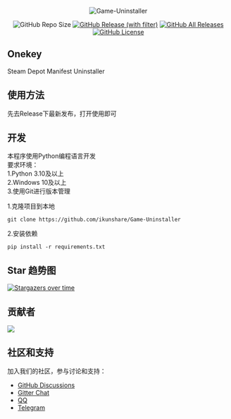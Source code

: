 <div align="center">

![Game-Uninstaller](https://socialify.git.ci/ikunshare/Game-Uninstaller/image?description=1&font=Inter&forks=1&issues=1&language=1&name=1&owner=1&pulls=1&stargazers=1&theme=Auto)

![GitHub Repo Size](https://img.shields.io/github/repo-size/ikunshare/?style=for-the-badge)
[![GitHub Release (with filter)](https://img.shields.io/github/v/release/ikunshare/Game-Uninstaller?style=for-the-badge)](https://github.com/ikunshare/Game-Uninstaller/releases/latest)
[![GitHub All Releases](https://img.shields.io/github/downloads/ikunshare/Game-Uninstaller/total?style=for-the-badge&color=violet)](https://github.com/ikunshare/Game-Uninstaller/releases)
[![GitHub License](https://img.shields.io/github/license/ikunshare/Game-Uninstaller?style=for-the-badge)](https://github.com/ikunshare/Game-Uninstaller/blob/main/LICENSE)

</div>


## Onekey
 Steam Depot Manifest Uninstaller

## 使用方法
 先去Release下最新发布，打开使用即可

## 开发
本程序使用Python编程语言开发   
要求环境：   
1.Python 3.10及以上   
2.Windows 10及以上   
3.使用Git进行版本管理   

1.克隆项目到本地 

```
git clone https://github.com/ikunshare/Game-Uninstaller
```

2.安装依赖

```
pip install -r requirements.txt
```

## Star 趋势图

 [![Stargazers over time](https://starchart.cc/ikunshare/Game-Uninstaller.svg)](https://starchart.cc/ikunshare/Game-Uninstaller)

## 贡献者

 <a href="https://github.com/ikunshare/Game-Uninstaller/graphs/contributors">
   <img src="https://contrib.rocks/image?repo=ikunshare/Game-Uninstaller" />
 </a>


## 社区和支持
加入我们的社区，参与讨论和支持：
- [GitHub Discussions](https://github.com/ikunshare/Game-Uninstaller/discussions)
- [Gitter Chat](https://gitter.im/ikunshare/Game-Uninstaller)
- [QQ](https://qm.qq.com/q/d7sWovfAGI)
- [Telegram](https://t.me/ikunshare_group)

